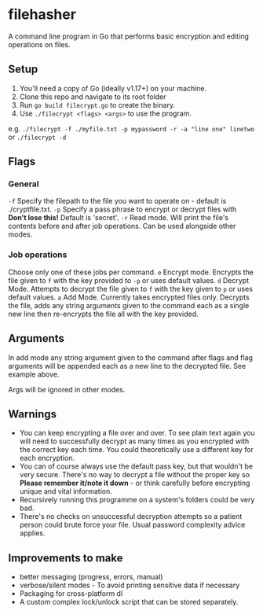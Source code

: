 # filehasher
A command line program in Go that performs basic encryption and editing operations on files.

## Setup
1. You'll need a copy of Go (ideally v1.17+) on your machine.
2. Clone this repo and navigate to its root folder
3. Run `go build filecrypt.go` to create the binary.
4. Use `./filecrypt <flags> <args>` to use the program.

e.g. `./filecrypt -f ./myfile.txt -p mypassword -r -a "line one" linetwo`
or `./filecrypt -d`

## Flags
### General
`-f` Specify the filepath to the file you want to operate on - default is ./cryptfile.txt.
`-p` Specify a pass phrase to encrypt or decrypt files with **Don't lose this!** Default is 'secret'.
`-r` Read mode. Will print the file's contents before and after job operations. Can be used alongside other modes.

### Job operations
Choose only one of these jobs per command.
`e` Encrypt mode. Encrypts the file given to `f` with the key provided to `-p` or uses default values.
`d` Decrypt Mode. Attempts to decrypt the file given to `f` with the key given to `p` or uses default values.
`a` Add Mode. Currently takes encrypted files only. Decrypts the file, adds any string arguments given to the command each as a single new line then re-encrypts the file all with the key provided.

## Arguments
In add mode any string argument given to the command after flags and flag arguments will be appended each as a new line to the decrypted file. See example above.

Args will be ignored in other modes.

## Warnings
- You can keep encrypting a file over and over. To see plain text again you will need to successfully decrypt as many times as you encrypted with the correct key each time. You could theoretically use a different key for each encryption.
- You can of course always use the default pass key, but that wouldn't be very secure. There's no way to decrypt a file without the proper key so **Please remember it/note it down** - or think carefully before encrypting unique and vital information.
- Recursively running this programme on a system's folders could be very bad.
- There's no checks on unsuccessful decryption attempts so a patient person could brute force your file. Usual password complexity advice applies.

## Improvements to make
- better messaging (progress, errors, manual)
- verbose/silent modes - To avoid printing sensitive data if necessary
- Packaging for cross-platform dl
- A custom complex lock/unlock script that can be stored separately.
